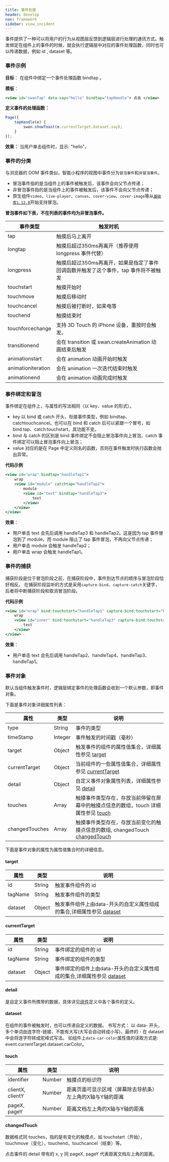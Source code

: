 ```yaml
---
title: 事件处理
header: develop
nav: framework
sidebar: view_incident
---
```


事件提供了一种可以将用户的行为从视图层反馈到逻辑层进行处理的通讯方式。触发绑定在组件上的事件的时候，就会执行逻辑层中对应的事件处理函数，同时也可以传递数据，例如 id ,  dataset 等。

### 事件示例

**目标**：
在组件中绑定一个事件处理函数 bindtap 。

**模板**：
```xml
<view id="swanTap" data-say="hello" bindtap="tapHandle"> 点击 </view>
```

**定义事件的处理函数：**
```js
Page({
    tapHandle(e) {
        swan.showToast(e.currentTarget.dataset.say);
    }
});
```
**效果：**
当用户单击组件时，显示: "hello"。

### 事件的分类
与浏览器的 DOM 事件类似，智能小程序的视图中事件分为`冒泡事件`和`非冒泡事件`。
* 冒泡事件指的是当组件上的事件被触发后，该事件会向父节点传递；
* 非冒泡事件指的是当组件上的事件被触发后，该事件不会向父节点传递；
* 原生组件`video`、`live-player`、`canvas`、`cover-view`、`cover-image`等从[`基础库1.12.0`](https://smartprogram.baidu.com/docs/develop/swan/compatibility/)开始支持冒泡。

**冒泡事件如下表，不在列表的事件均为非冒泡事件。**

|事件类型 |触发时机 |
|---- | ---- |
|tap | 触摸后马上离开  |
|longtap | 触摸后超过350ms再离开（推荐使用 longpress 事件代替）  |
|longpress | 触摸后超过350ms再离开，如果是指定了事件回调函数并触发了这个事件，tap 事件将不被触发  |
|touchstart  |  触摸开始时    |
|touchmove  |   触摸后移动时 |
|touchcancel  | 触摸后被打断时，如来电等  |
|touchend  |    触摸结束时|
|touchforcechange|支持 3D Touch 的 iPhone 设备，重按时会触发。|
|transitionend  | 会在 transition 或 swan.createAnimation 动画结束后触发 |
|animationstart  | 会在 animation 动画开始时触发 |
|animationiteration  | 会在 animation 一次迭代结束时触发   |
|animationend  |  会在 animation 动画完成时触发 |

### 事件绑定和冒泡
事件绑定在组件上，与属性的写法相同（以 key、value 的形式）。

- key 以 bind 或 catch 开头，衔接事件类型，例如 bindtap、catchtouchcancel。也可以在 bind 和 catch 后可以紧跟一个冒号，如 bind:tap、catch:touchstart，其功能不变。
- bind 与 catch 的区别是 bind 事件绑定不会阻止冒泡事件向上冒泡，catch 事件绑定可以阻止冒泡事件向上冒泡；
- value 对应的是在 Page 中定义同名的函数，否则在事件触发时执行函数会抛出异常。

**代码示例**
```xml
<view id="wrap" bindtap="handleTap1">
    wrap
    <view id="module" catchtap="handleTap2">
        module
        <view id="text" bindtap="handleTap3">
            text
        </view>
    </view>
</view>
```

**效果**：
* 用户单击 text 会先后调用 handleTap3 和 handleTap2。这是因为 tap 事件冒泡到了 module，而 module 阻止了 tap 事件冒泡，不再向父节点传递；
* 用户单击 module 会触发 handleTap2；
* 用户单击 wrap 会触发 handleTap1。

### 事件的捕获

捕获阶段是位于冒泡阶段之前，在捕获阶段中，事件到达节点的顺序与冒泡阶段恰好相反。
在捕获阶段监听的方式是采用`capture-bind`、`capture-catch`关键字，后者将中断捕获阶段和取消冒泡阶段。

**代码示例**
```xml
<view id="wrap" bind:touchstart="handleTap1" capture-bind:touchstart="handleTap2">
    wrap
    <view id="inner" bind:touchstart="handleTap3" capture-bind:touchstart="handleTap4">
        text
    </view>
</view>
```
**效果**：
- 用户单击 text 会先后调用 handleTap2、handleTap4、handleTap3、handleTap1。

### 事件对象

默认当组件触发事件时，逻辑层绑定事件的处理函数会收到一个默认参数，即事件对象。

下面是事件对象详细属性列表：

|属性 | 类型  |  说明|
|---- | ---- |---- |
|type  |  String | 事件的类型|
|timeStamp |  Integer | 事件触发的时间戳（毫秒）|
|target | Object | 触发事件的组件的属性值集合，详细属性参见 [target](./#target) |
|currentTarget |  Object | 当前组件的一些属性值集合，详细属性参见 [currentTarget](./#currentTarget) |
|detail | Object | 自定义事件对象属性列表，详细属性参见 [detail](./#detail)|
|touches |  Array   | 触摸事件类型存在，存放当前停留在屏幕中的触摸点信息的数组，touch 详细属性参见 [touch](./#touch) |
|changedTouches |  Array   | 触摸事件类型存在，存放当前变化的触摸点信息的数组, changedTouch [changedTouch](./#changedTouch)  |

下面是事件对象的属性为属性值集合时的详细信息。
#### target

|属性 | 类型  |  说明|
|---- | ---- |---- |
|id | String | 触发事件组件的 id|
|tagName | String | 触发事件组件的类型|
|dataset | Object | 触发事件组件上由data-开头的自定义属性组成的集合,详细属性参见 [dataset](./#dataset) |

#### currentTarget

|属性 | 类型  |  说明|
|---- | ---- |---- |
|id | String | 事件绑定的组件的 id|
|tagName | String | 事件绑定的组件的类型|
|dataset | Object | 事件绑定的组件上由data-开头的自定义属性组成的集合,详细属性参见 [dataset](./#dataset) |

#### detail
是自定义事件所携带的数据，具体详见[组件](https://smartprogram.baidu.com/docs/develop/component/componetlist/)定义中各个事件的定义。

#### dataset
在组件的事件被触发时，也可以传递自定义的数据。
书写方式： 以 data- 开头，多个单词由连字符-链接，不能有大写(大写会自动转成小写)，最终的 - 在 dataset 中会将连字符转成驼峰式写法。
如组件上`data-car-color`属性值的读取方式是: event.currentTarget.dataset.carColor。

#### touch
|属性 | 类型  |  说明|
|---- | ---- |---- |
|identifier | Number | 触摸点的标识符|
|clientX, clientY  |  Number | 距离页面可显示区域（屏幕除去导航条）左上角的X轴与Y轴的距离|
|pageX, pageY |   Number | 距离文档左上角的X轴与Y轴的距离|

#### changedTouch
数据格式同 touches，指的是有变化的触摸点，如 touchstart（开始），touchmove（变化），touchend，touchcancel（结束）等。

点击事件的 detail 带有的 x, y 同 pageX, pageY 代表距离文档左上角的距离。

